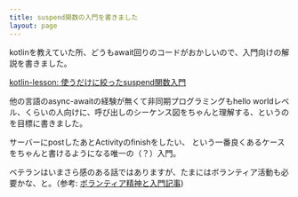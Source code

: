 ```yaml
---
title: suspend関数の入門を書きました
layout: page
---
```


kotlinを教えていた所、どうもawait回りのコードがおかしいので、入門向けの解説を書きました。

[kotlin-lesson: 使うだけに絞ったsuspend関数入門](https://karino2.github.io/kotlin-lesson/suspend_intro.html)

他の言語のasync-awaitの経験が無くて非同期プログラミングもhello worldレベル、くらいの人向けに、呼び出しのシーケンス図をちゃんと理解する、というのを目標に書きました。

サーバーにpostしたあとActivityのfinishをしたい、
という一番良くあるケースをちゃんと書けるようになる唯一の（？）入門。

ベテランはいまさら感のある話ではありますが、たまにはボランティア活動も必要かな、と。（参考: [ボランティア精神と入門記事](https://karino2.github.io/2019/06/25/1039.html))
